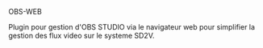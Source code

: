 OBS-WEB

Plugin pour gestion d'OBS STUDIO via le navigateur web pour simplifier la gestion des flux video sur le systeme SD2V.

